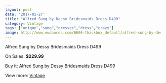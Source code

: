 ```yaml
---
layout: post
date: '2017-01-27'
title: "Alfred Sung by Dessy Bridesmaids Dress D499"
category: Vintage
tags: ["unique","sung","dresses","dress","crazy"]
image: http://www.eudances.com/6606-thickbox_default/alfred-sung-by-dessy-bridesmaids-dress-d499.jpg
---
```

Alfred Sung by Dessy Bridesmaids Dress D499

On Sales: **$229.99**
<a href="https://www.eudances.com/en/vintage/2426-alfred-sung-by-dessy-bridesmaids-dress-d499.html"><amp-img layout="responsive" width="600" height="600" src="//www.eudances.com/6606-thickbox_default/alfred-sung-by-dessy-bridesmaids-dress-d499.jpg" alt="Alfred Sung by Dessy Bridesmaids Dress D499 0" /></a>
<a href="https://www.eudances.com/en/vintage/2426-alfred-sung-by-dessy-bridesmaids-dress-d499.html"><amp-img layout="responsive" width="600" height="600" src="//www.eudances.com/6607-thickbox_default/alfred-sung-by-dessy-bridesmaids-dress-d499.jpg" alt="Alfred Sung by Dessy Bridesmaids Dress D499 1" /></a>

Buy it: [Alfred Sung by Dessy Bridesmaids Dress D499](https://www.eudances.com/en/vintage/2426-alfred-sung-by-dessy-bridesmaids-dress-d499.html "Alfred Sung by Dessy Bridesmaids Dress D499")

View more: [Vintage](https://www.eudances.com/en/29-vintage "Vintage")
